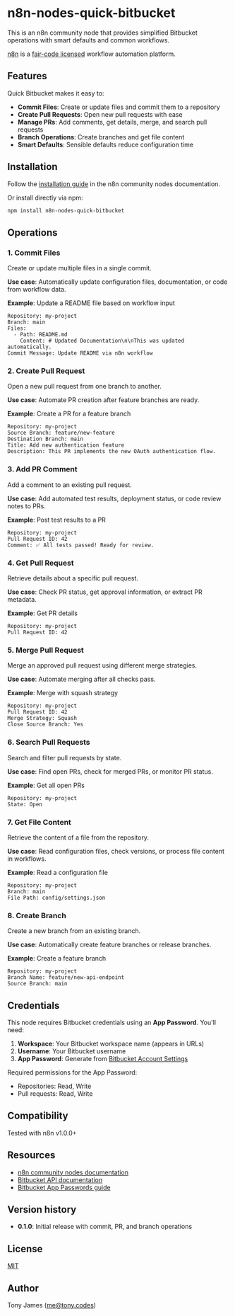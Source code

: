 # n8n-nodes-quick-bitbucket

This is an n8n community node that provides simplified Bitbucket operations with smart defaults and common workflows.

[n8n](https://n8n.io/) is a [fair-code licensed](https://docs.n8n.io/reference/license/) workflow automation platform.

## Features

Quick Bitbucket makes it easy to:
- **Commit Files**: Create or update files and commit them to a repository
- **Create Pull Requests**: Open new pull requests with ease
- **Manage PRs**: Add comments, get details, merge, and search pull requests
- **Branch Operations**: Create branches and get file content
- **Smart Defaults**: Sensible defaults reduce configuration time

## Installation

Follow the [installation guide](https://docs.n8n.io/integrations/community-nodes/installation/) in the n8n community nodes documentation.

Or install directly via npm:

```bash
npm install n8n-nodes-quick-bitbucket
```

## Operations

### 1. Commit Files
Create or update multiple files in a single commit.

**Use case**: Automatically update configuration files, documentation, or code from workflow data.

**Example**: Update a README file based on workflow input
```
Repository: my-project
Branch: main
Files:
  - Path: README.md
    Content: # Updated Documentation\n\nThis was updated automatically.
Commit Message: Update README via n8n workflow
```

### 2. Create Pull Request
Open a new pull request from one branch to another.

**Use case**: Automate PR creation after feature branches are ready.

**Example**: Create a PR for a feature branch
```
Repository: my-project
Source Branch: feature/new-feature
Destination Branch: main
Title: Add new authentication feature
Description: This PR implements the new OAuth authentication flow.
```

### 3. Add PR Comment
Add a comment to an existing pull request.

**Use case**: Add automated test results, deployment status, or code review notes to PRs.

**Example**: Post test results to a PR
```
Repository: my-project
Pull Request ID: 42
Comment: ✅ All tests passed! Ready for review.
```

### 4. Get Pull Request
Retrieve details about a specific pull request.

**Use case**: Check PR status, get approval information, or extract PR metadata.

**Example**: Get PR details
```
Repository: my-project
Pull Request ID: 42
```

### 5. Merge Pull Request
Merge an approved pull request using different merge strategies.

**Use case**: Automate merging after all checks pass.

**Example**: Merge with squash strategy
```
Repository: my-project
Pull Request ID: 42
Merge Strategy: Squash
Close Source Branch: Yes
```

### 6. Search Pull Requests
Search and filter pull requests by state.

**Use case**: Find open PRs, check for merged PRs, or monitor PR status.

**Example**: Get all open PRs
```
Repository: my-project
State: Open
```

### 7. Get File Content
Retrieve the content of a file from the repository.

**Use case**: Read configuration files, check versions, or process file content in workflows.

**Example**: Read a configuration file
```
Repository: my-project
Branch: main
File Path: config/settings.json
```

### 8. Create Branch
Create a new branch from an existing branch.

**Use case**: Automatically create feature branches or release branches.

**Example**: Create a feature branch
```
Repository: my-project
Branch Name: feature/new-api-endpoint
Source Branch: main
```

## Credentials

This node requires Bitbucket credentials using an **App Password**. You'll need:

1. **Workspace**: Your Bitbucket workspace name (appears in URLs)
2. **Username**: Your Bitbucket username
3. **App Password**: Generate from [Bitbucket Account Settings](https://bitbucket.org/account/settings/app-passwords/)

Required permissions for the App Password:
- Repositories: Read, Write
- Pull requests: Read, Write

## Compatibility

Tested with n8n v1.0.0+

## Resources

* [n8n community nodes documentation](https://docs.n8n.io/integrations/community-nodes/)
* [Bitbucket API documentation](https://developer.atlassian.com/cloud/bitbucket/rest/)
* [Bitbucket App Passwords guide](https://support.atlassian.com/bitbucket-cloud/docs/app-passwords/)

## Version history

- **0.1.0**: Initial release with commit, PR, and branch operations

## License

[MIT](LICENSE.md)

## Author

Tony James (me@tony.codes)
